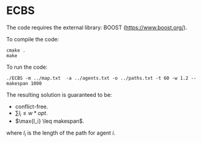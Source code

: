 # ECBS

The code requires the external library: BOOST (https://www.boost.org/).

To compile the code:
```
cmake .
make
```

To run the code:
```
./ECBS -m ../map.txt  -a ../agents.txt -o ../paths.txt -t 60 -w 1.2 --makespan 1000
```

The resulting solution is guaranteed to be:
* conflict-free.
* $\sum l_i \leq w * opt$.
* $\max\{l_i} \leq makespan$.

where $l_i$ is the length of the path for agent $i$.

